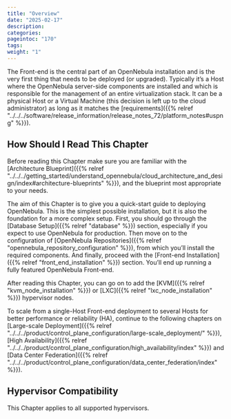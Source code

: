 ```yaml
---
title: "Overview"
date: "2025-02-17"
description:
categories:
pageintoc: "170"
tags:
weight: "1"
---
```


<a id="opennebula-installation-overview"></a>

<!--# Overview -->

The Front-end is the central part of an OpenNebula installation and is the very first thing that needs to be deployed (or upgraded). Typically it’s a Host where the OpenNebula server-side components are installed and which is responsible for the management of an entire virtualization stack. It can be a physical Host or a Virtual Machine (this decision is left up to the cloud administrator) as long as it matches the [requirements]({{% relref "../../../software/release_information/release_notes_72/platform_notes#uspng" %}}).

## How Should I Read This Chapter

Before reading this Chapter make sure you are familiar with the [Architecture Blueprint]({{% relref "../../../getting_started/understand_opennebula/cloud_architecture_and_design/index#architecture-blueprints" %}}), and the blueprint most appropriate to your needs.

The aim of this Chapter is to give you a quick-start guide to deploying OpenNebula. This is the simplest possible installation, but it is also the foundation for a more complex setup. First, you should go through the [Database Setup]({{% relref "database" %}}) section, especially if you expect to use OpenNebula for production. Then move on to the configuration of [OpenNebula Repositories]({{% relref "opennebula_repository_configuration" %}}), from which you’ll install the required components. And finally, proceed with the [Front-end Installation]({{% relref "front_end_installation" %}}) section. You’ll end up running a fully featured OpenNebula Front-end.

After reading this Chapter, you can go on to add the [KVM]({{% relref "kvm_node_installation" %}}) or [LXC]({{% relref "lxc_node_installation" %}}) hypervisor nodes.

To scale from a single-Host Front-end deployment to several Hosts for better performance or reliability (HA), continue to the following chapters on [Large-scale Deployment]({{% relref "../../../product/control_plane_configuration/large-scale_deployment/" %}}), [High Availability]({{% relref "../../../product/control_plane_configuration/high_availability/index" %}}) and [Data Center Federation]({{% relref "../../../product/control_plane_configuration/data_center_federation/index" %}}).

## Hypervisor Compatibility

This Chapter applies to all supported hypervisors.
